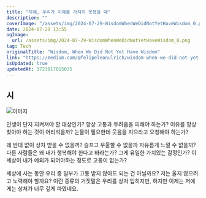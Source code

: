 ```yaml
---
title: "지혜, 우리가 지혜를 가지지 못했을 때"
description: ""
coverImage: "/assets/img/2024-07-29-WisdomWhenWeDidNotYetHaveWisdom_0.png"
date: 2024-07-29 13:55
ogImage: 
  url: /assets/img/2024-07-29-WisdomWhenWeDidNotYetHaveWisdom_0.png
tag: Tech
originalTitle: "Wisdom, When We Did Not Yet Have Wisdom"
link: "https://medium.com/@felipeleonulrich/wisdom-when-we-did-not-yet-have-wisdom-d793dae9abe3"
isUpdated: true
updatedAt: 1723817015035
---
```




## 시

![이미지](/assets/img/2024-07-29-WisdomWhenWeDidNotYetHaveWisdom_0.png)

인생이 단지 지켜져야 할 대상인가?
항상 고통과 두려움을 피해야 하는가?
이유를 항상 찾아야 하는 것이 어리석을까?
눈물이 필요한데 웃음을 지으라고 요청해야 하는가?

왜 반대 없이 상처 받을 수 없을까?
슬프고 우울할 수 없을까 자유롭게 느낄 수 없을까?
다른 사람들은 왜 내가 행복해야 한다고 바라는가?
그게 유일한 가치있는 감정인가?
이 세상이 내가 예외가 되어야하는 정도로 고통이 없는가?

<div class="content-ad"></div>

세상에 사는 동안 우리 중 일부가 고통 받지 않아도 되는 건 아닐까요?
저는 울지 않으려고 노력해야 할까요?
이런 종류의 거짓말은 우리를 상처 입히지만,
하지만 이제는 저에게는 상처가 너무 깊게 파였네요.